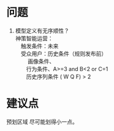 # 问题

1. 模型定义有无序顺性？  
   神策智能运营：  
   　触发条件：未来  
   　受众用户：历史条件（规则发布前）  
   　　 画像条件、  
   　　行为条件、A>=3 and B<2 or C=1   
   　　历史序列条件 ( W Q F) > 2  

# 建议点

预划区域 尽可能划得小一点。
